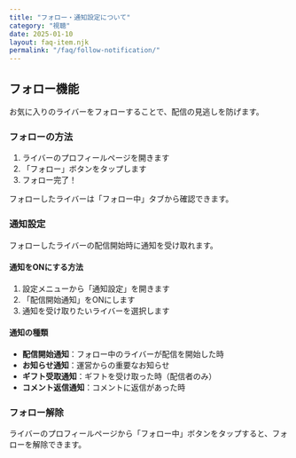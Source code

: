 ```yaml
---
title: "フォロー・通知設定について"
category: "視聴"
date: 2025-01-10
layout: faq-item.njk
permalink: "/faq/follow-notification/"
---
```


## フォロー機能

お気に入りのライバーをフォローすることで、配信の見逃しを防げます。

### フォローの方法

1. ライバーのプロフィールページを開きます
2. 「フォロー」ボタンをタップします
3. フォロー完了！

フォローしたライバーは「フォロー中」タブから確認できます。

### 通知設定

フォローしたライバーの配信開始時に通知を受け取れます。

#### 通知をONにする方法

1. 設定メニューから「通知設定」を開きます
2. 「配信開始通知」をONにします
3. 通知を受け取りたいライバーを選択します

#### 通知の種類

- **配信開始通知**：フォロー中のライバーが配信を開始した時
- **お知らせ通知**：運営からの重要なお知らせ
- **ギフト受取通知**：ギフトを受け取った時（配信者のみ）
- **コメント返信通知**：コメントに返信があった時

### フォロー解除

ライバーのプロフィールページから「フォロー中」ボタンをタップすると、フォローを解除できます。
